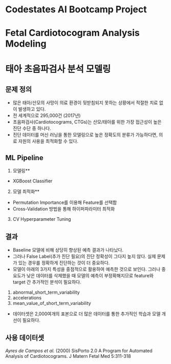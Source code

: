 # Codestates AI Bootcamp Project
# Fetal Cardiotocogram Analysis Modeling
# 태아 초음파검사 분석 모델링

## 문제 정의
* 많은 태아/산모의 사망이 의료 환경이 뒷받침되지 못하는 상황에서 적절한 치료 없이 발생하고 있다.
* 전 세계적으로 295,000건 (2017년)
* 초음파검사(Cardiotocograms, CTGs)는 산모/태아를 위한 가장 접근성이 높은 진단 수단 중 하나다.
* 진단 데이터를 머신 러닝을 통한 모델링으로 높은 정확도의 분류가 가능하다면, 의료 자원의 사용을 최적화할 수 있다.

## ML Pipeline
1. 모델링**
* XGBoost Classifier

2. 모델 최적화**
* Permutation Importance를 이용해 Feature를 선택함
* Cross-Validation 방법을 통해 하이퍼파라미터 최적화

3. CV Hyperparameter Tuning

## 결과
* Baseline 모델에 비해 상당히 향상된 예측 결과가 나타났다.
* 그러나 False Label(추가 진단 필요)의 진단 정확성이 그다지 높지 않다.
실제 문제가 있는 경우를 정확하게 진단하는 것이 더 중요하다.
* 모델이 아래의 3가지 특성을 중점적으로 활용하여 예측한 것으로 보인다. 그러나 중요도가 낮은 데이터를 삭제했을 때 모델의 예측이 부정확해지므로 feature와 target 간 추가적인 분석이 필요하다.
1. abnormal_short_term_variability
2. accelerations
3. mean_value_of_short_term_variability
* 데이터셋은 2,000여개의 표본으로 더 많은 데이터를 통한 추가적인 학습과 모델 개선이 필요하다.

## 사용 데이터셋
*Ayres de Campos et al.* (2000) SisPorto 2.0 A Program for Automated Analysis of Cardiotocograms. J Matern Fetal Med 5:311-318
